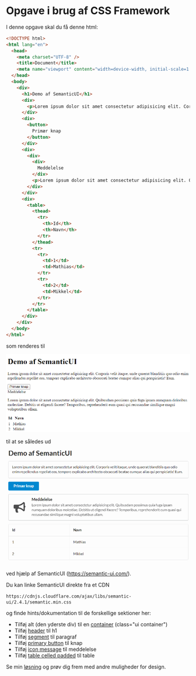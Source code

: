 # Opgave i brug af CSS Framework

I denne opgave skal du få denne html:

```html
<!DOCTYPE html>
<html lang="en">
  <head>
    <meta charset="UTF-8" />
    <title>Document</title>
    <meta name="viewport" content="width=device-width, initial-scale=1.0" />
  </head>
  <body>
    <div>
      <h1>Demo af SemanticUI</h1>
      <div>
        <p>Lorem ipsum dolor sit amet consectetur adipisicing elit. Corporis velit itaque, unde quaerat blanditiis quo odio enim repellendus repellat eos, tempore explicabo architecto obcaecati beatae cumque alias qui perspiciatis! Eum.</p>
      </div>
      <div>
        <button>
          Primær knap
        </button>
      </div>
      <div>
        <div>
          <div>
            Meddelelse
          </div>
          <p>Lorem ipsum dolor sit amet consectetur adipisicing elit. Quibusdam possimus quia fuga ipsam numquam doloribus molestiae. Debitis ut eligendi facere? Temporibus, reprehenderit eum quasi qui recusandae similique magni voluptatibus ullam.</p>
        </div>
      </div>
      <div>
        <table>
          <thead>
            <tr>
              <th>Id</th>
              <th>Navn</th>
            </tr>
          </thead>
          <tr>
            <tr>
              <td>1</td>
              <td>Mathias</td>
            </tr>
            <tr>
              <td>2</td>
              <td>Mikkel</td>
            </tr>
          </tr>
        </table>
      </div>
    </div>
  </body>
</html>
```

som renderes til 

![](res1.png)

til at se således ud

![](res2.png)

ved hjælp af SemanticUI (https://semantic-ui.com/).

Du kan linke SemanticUI direkte fra et CDN

```
https://cdnjs.cloudflare.com/ajax/libs/semantic-ui/2.4.1/semantic.min.css
```

og finde hints/dokumentation til de forskellige sektioner her:

- Tilføj alt (den yderste div) til en [container](https://semantic-ui.com/elements/container.html) (class="ui container")
- Tilføj [header](https://semantic-ui.com/elements/header.html) til h1 
- Tilføj [segment](https://semantic-ui.com/elements/segment.html) til paragraf
- Tilføj [primary button](https://semantic-ui.com/elements/button.html) til knap
- Tilføj [icon message](https://semantic-ui.com/collections/message.html#icon-message) til meddelelse
- Tilføj [table celled padded](https://semantic-ui.com/collections/table.html#table) til table

Se min [løsning](index.html) og prøv dig frem med andre muligheder for design.